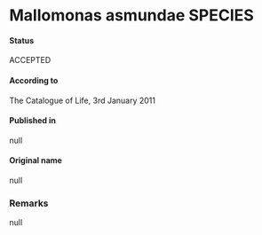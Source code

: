Mallomonas asmundae SPECIES
=======

#### Status
ACCEPTED

#### According to
The Catalogue of Life, 3rd January 2011

#### Published in
null

#### Original name
null

### Remarks
null
